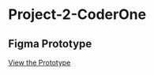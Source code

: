 # Project-2-CoderOne

## Figma Prototype
[View the Prototype](https://www.figma.com/design/ZJp1oxfHxvhWk0WRz7SUZN/Untitled?node-id=0-1&t=5ejoJY0UxdmNquv6-1)



